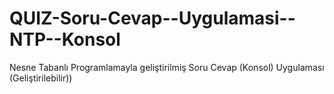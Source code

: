 # QUIZ-Soru-Cevap--Uygulamasi--NTP--Konsol
 Nesne Tabanlı Programlamayla geliştirilmiş Soru Cevap (Konsol) Uygulaması (Geliştirilebilir))
